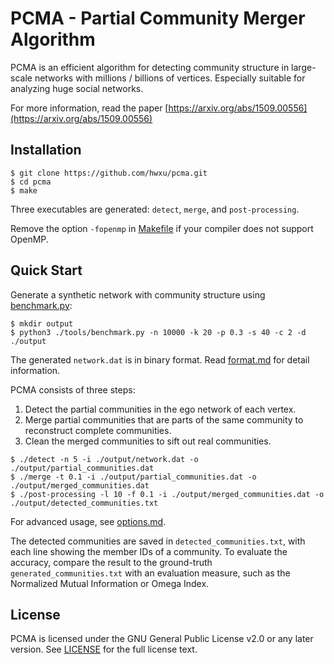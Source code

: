 # PCMA - Partial Community Merger Algorithm

PCMA is an efficient algorithm for detecting community structure in large-scale networks with millions / billions of vertices. Especially suitable for analyzing huge social networks.

For more information, read the paper [https://arxiv.org/abs/1509.00556](https://arxiv.org/abs/1509.00556)

## Installation

```
$ git clone https://github.com/hwxu/pcma.git
$ cd pcma
$ make
```

Three executables are generated: `detect`, `merge`, and `post-processing`.

Remove the option `-fopenmp` in [Makefile](Makefile) if your compiler does not support OpenMP.

## Quick Start

Generate a synthetic network with community structure using [benchmark.py](tools/benchmark.py):

```
$ mkdir output
$ python3 ./tools/benchmark.py -n 10000 -k 20 -p 0.3 -s 40 -c 2 -d ./output
```

The generated `network.dat` is in binary format. Read [format.md](docs/format.md) for detail information.

PCMA consists of three steps:
1. Detect the partial communities in the ego network of each vertex.
2. Merge partial communities that are parts of the same community to reconstruct complete communities.
3. Clean the merged communities to sift out real communities.

```
$ ./detect -n 5 -i ./output/network.dat -o ./output/partial_communities.dat
$ ./merge -t 0.1 -i ./output/partial_communities.dat -o ./output/merged_communities.dat
$ ./post-processing -l 10 -f 0.1 -i ./output/merged_communities.dat -o ./output/detected_communities.txt
```

For advanced usage, see [options.md](options.md).

The detected communities are saved in `detected_communities.txt`, with each line showing the member IDs of a community. To evaluate the accuracy, compare the result to the ground-truth `generated_communities.txt` with an evaluation measure, such as the Normalized Mutual Information or Omega Index.

## License

PCMA is licensed under the GNU General Public License v2.0 or any later version. See [LICENSE](LICENSE) for the full license text.
